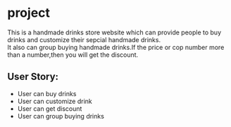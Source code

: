 # project 
This is a handmade drinks store website which can provide people to buy drinks and customize their sepcial handmade drinks.<br>
It also can group buying handmade drinks.If the price or cop number more than a number,then you will get the discount.<br>

## User Story:
* User can buy drinks
* User can customize drink
* User can get discount 
* User can group buying drinks 
